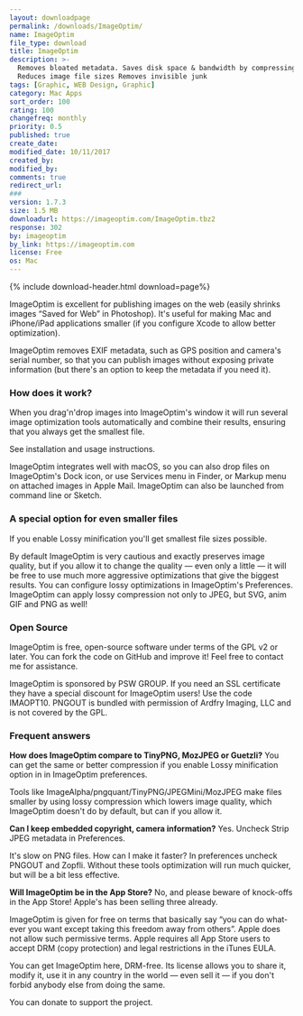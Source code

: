 ```yaml
---
layout: downloadpage
permalink: /downloads/ImageOptim/
name: ImageOptim
file_type: download
title: ImageOptim
description: >-
  Removes bloated metadata. Saves disk space & bandwidth by compressing images without losing quality.
  Reduces image file sizes Removes invisible junk
tags: [Graphic, WEB Design, Graphic]
category: Mac Apps
sort_order: 100
rating: 100
changefreq: monthly
priority: 0.5
published: true
create_date:
modified_date: 10/11/2017
created_by:
modified_by:
comments: true
redirect_url:
###
version: 1.7.3
size: 1.5 MB
downloadurl: https://imageoptim.com/ImageOptim.tbz2
response: 302
by: imageoptim
by_link: https://imageoptim.com
license: Free
os: Mac
---
```


{% include download-header.html download=page%}

ImageOptim is excellent for publishing images on the web (easily shrinks images “Saved for Web” in Photoshop). It's useful for making Mac and iPhone/iPad applications smaller (if you configure Xcode to allow better optimization).

ImageOptim removes EXIF meta­data, such as GPS position and camera's serial number, so that you can publish images without exposing private information (but there's an option to keep the meta­data if you need it).

### How does it work?

When you drag'n'drop images into ImageOptim's window it will run several image optimization tools automatically and combine their results, ensuring that you always get the smallest file.

See installation and usage instructions.

ImageOptim integrates well with macOS, so you can also drop files on ImageOptim's Dock icon, or use Services menu in Finder, or Markup menu on attached images in Apple Mail. ImageOptim can also be launched from command line or Sketch.

### A special option for even smaller files

If you enable Lossy minification you'll get smallest file sizes possible.

By default ImageOptim is very cautious and exactly preserves image quality, but if you allow it to change the quality — even only a little — it will be free to use much more aggressive optimizations that give the biggest results. You can configure lossy optimizations in ImageOptim's Preferences. ImageOptim can apply lossy compression not only to JPEG, but SVG, anim GIF and PNG as well!

### Open Source

ImageOptim is free, open-source soft­ware under terms of the GPL v2 or later. You can fork the code on GitHub and improve it! Feel free to contact me for assistance.

ImageOptim is sponsored by PSW GROUP. If you need an SSL certificate they have a special discount for ImageOptim users! Use the code IMAOPT10.
PNGOUT is bundled with permission of Ardfry Imaging, LLC and is not covered by the GPL.

### Frequent answers

**How does ImageOptim compare to TinyPNG, MozJPEG or Guetzli?**
You can get the same or better compression if you enable Lossy minification option in in ImageOptim preferences.

Tools like ImageAlpha/pngquant/TinyPNG/JPEGMini/MozJPEG make files smaller by using lossy compres­sion which lowers image quality, which ImageOptim doesn't do by default, but can if you allow it.

**Can I keep embedded copyright, camera information?**
Yes. Uncheck Strip JPEG metadata in Preferences.

It's slow on PNG files. How can I make it faster?
In preferences uncheck PNGOUT and Zopfli. Without these tools optimiza­tion will run much quicker, but will be a bit less effective.

**Will ImageOptim be in the App Store?**
No, and please beware of knock-offs in the App Store! Apple's has been selling three already.

ImageOptim is given for free on terms that basically say “you can do what­ever you want except taking this freedom away from others”. Apple does not allow such permissive terms. Apple requires all App Store users to accept DRM (copy protection) and legal restrictions in the iTunes EULA.

You can get ImageOptim here, DRM-free. Its license allows you to share it, modify it, use it in any country in the world — even sell it — if you don't forbid anybody else from doing the same.

You can donate to support the project.
